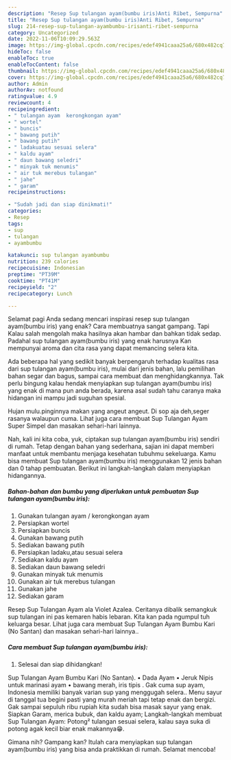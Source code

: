 ```yaml
---
description: "Resep Sup tulangan ayam(bumbu iris)Anti Ribet, Sempurna"
title: "Resep Sup tulangan ayam(bumbu iris)Anti Ribet, Sempurna"
slug: 214-resep-sup-tulangan-ayambumbu-irisanti-ribet-sempurna
category: Uncategorized
date: 2022-11-06T10:09:29.563Z
image: https://img-global.cpcdn.com/recipes/edef4941caaa25a6/680x482cq70/sup-tulangan-ayambumbu-iris-foto-resep-utama.jpg
hideToc: false
enableToc: true
enableTocContent: false
thumbnail: https://img-global.cpcdn.com/recipes/edef4941caaa25a6/680x482cq70/sup-tulangan-ayambumbu-iris-foto-resep-utama.jpg
cover: https://img-global.cpcdn.com/recipes/edef4941caaa25a6/680x482cq70/sup-tulangan-ayambumbu-iris-foto-resep-utama.jpg
author: Admin
authorAv: notfound
ratingvalue: 4.9
reviewcount: 4
recipeingredient:
- " tulangan ayam  kerongkongan ayam"
- " wortel"
- " buncis"
- " bawang putih"
- " bawang putih"
- " ladakuatau sesuai selera"
- " kaldu ayam"
- " daun bawang seledri"
- " minyak tuk menumis"
- " air tuk merebus tulangan"
- " jahe"
- " garam"
recipeinstructions:

- "Sudah jadi dan siap dinikmati!"
categories:
- Resep
tags:
- sup
- tulangan
- ayambumbu

katakunci: sup tulangan ayambumbu 
nutrition: 239 calories
recipecuisine: Indonesian
preptime: "PT39M"
cooktime: "PT41M"
recipeyield: "2"
recipecategory: Lunch

---
```



Selamat pagi Anda sedang mencari inspirasi resep sup tulangan ayam(bumbu iris) yang enak? Cara membuatnya sangat gampang. Tapi Kalau salah mengolah maka hasilnya akan hambar dan bahkan tidak sedap. Padahal sup tulangan ayam(bumbu iris) yang enak harusnya Kan mempunyai aroma dan cita rasa yang dapat memancing selera kita.


Ada beberapa hal yang sedikit banyak berpengaruh terhadap kualitas rasa dari sup tulangan ayam(bumbu iris), mulai dari jenis bahan, lalu pemilihan bahan segar dan bagus, sampai cara membuat dan menghidangkannya. Tak perlu bingung kalau hendak menyiapkan sup tulangan ayam(bumbu iris) yang enak di mana pun anda berada, karena asal sudah tahu caranya maka hidangan ini mampu jadi suguhan spesial.

Hujan mulu.pinginnya makan yang angeut angeut. Di sop aja deh,seger rasanya walaupun cuma. Lihat juga cara membuat Sup Tulangan Ayam Super Simpel dan masakan sehari-hari lainnya.


Nah, kali ini kita coba, yuk, ciptakan sup tulangan ayam(bumbu iris) sendiri di rumah. Tetap dengan bahan yang sederhana, sajian ini dapat memberi manfaat untuk membantu menjaga kesehatan tubuhmu sekeluarga. Kamu bisa membuat Sup tulangan ayam(bumbu iris) menggunakan 12 jenis bahan dan 0 tahap pembuatan. Berikut ini langkah-langkah dalam menyiapkan hidangannya.

<!--inarticleads1-->

##### Bahan-bahan dan bumbu yang diperlukan untuk pembuatan Sup tulangan ayam(bumbu iris):

1. Gunakan  tulangan ayam / kerongkongan ayam
1. Persiapkan  wortel
1. Persiapkan  buncis
1. Gunakan  bawang putih
1. Sediakan  bawang putih
1. Persiapkan  ladaku,atau sesuai selera
1. Sediakan  kaldu ayam
1. Sediakan  daun bawang seledri
1. Gunakan  minyak tuk menumis
1. Gunakan  air tuk merebus tulangan
1. Gunakan  jahe
1. Sediakan  garam


Resep Sup Tulangan Ayam ala Violet Azalea. Ceritanya dibalik semangkuk sup tulangan ini pas kemaren habis lebaran. Kita kan pada ngumpul tuh keluarga besar. Lihat juga cara membuat Sup Tulangan Ayam Bumbu Kari (No Santan) dan masakan sehari-hari lainnya.. 

<!--inarticleads2-->

##### Cara membuat Sup tulangan ayam(bumbu iris):


1. Selesai dan siap dihidangkan!

Sup Tulangan Ayam Bumbu Kari (No Santan). • Dada Ayam • Jeruk Nipis untuk marinasi ayam • bawang merah, iris tipis . Gak cuma sup ayam, Indonesia memiliki banyak varian sup yang menggugah selera.. Menu sayur di tanggal tua begini pasti yang murah meriah tapi tetap enak dan bergizi. Gak sampai sepuluh ribu rupiah kita sudah bisa masak sayur yang enak. Siapkan Garam, merica bubuk, dan kaldu ayam; Langkah-langkah membuat Sup Tulangan Ayam: Potong² tulangan sesuai selera, kalau saya suka di potong agak kecil biar enak makannya😁. 

Gimana nih? Gampang kan? Itulah cara menyiapkan sup tulangan ayam(bumbu iris) yang bisa anda praktikkan di rumah. Selamat mencoba!
